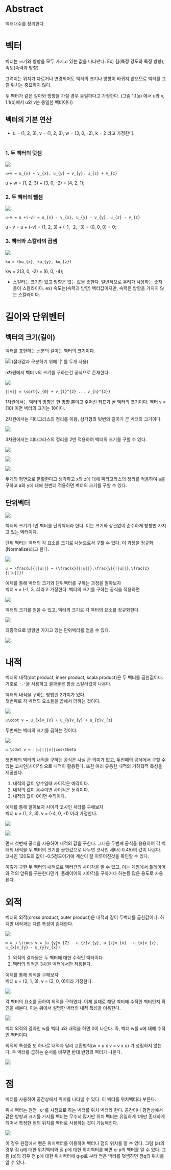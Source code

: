 # Abstract

벡터대수를 정리한다.

# 벡터

벡터는 크기와 방향을 모두 가지고 있는 값을 나타낸다.
Ex) 힘(특정 강도와 특정 방향), 속도(속력과 방향)

그려지는 위치가 다르거나 변경되어도 벡터의 크기나 방향이 바뀌지 않으므로 벡터를 그릴 위치는 중요하지 않다.<br>

두 벡터가 같은 길아와 방향을 가질 경우 동일하다고 가정한다. (그림 1.1(a) 에서 u와 v, 1.1(b)에서 u와 v는 동일한 벡터이다)


## 벡터의 기본 연산

+ u = (1, 2, 3), v = (1, 2, 3), w = (3, 0, -2), k = 2 라고 가정한다.<br><br>

### 1. 두 벡터의 덧셈 <br>

![](./Images/vector_add.PNG) <br>

```
u+v = u_{x} + v_{x}, u_{y} + v_{y}, u_{z} + v_{z}
```

u + w = (1, 2, 3) + (3, 0, -2) = (4, 2, 1);

### 2. 두 벡터의 뺄셈 <br>

![](./Images/vector_sub.png) <br>

```
u-v = u +(-v) = u_{x} - v_{x}, u_{y} - v_{y}, u_{z} - v_{z}
```

u - v = u + (-v) = (1, 2, 3) + (-1, -2, -3) = (0, 0, 0) = 0;

### 3. 벡터와 스칼라의 곱셈 <br>

![](./Images/scalar_mul.PNG) <br>

```
ku = (ku_{x}, ku_{y}, ku_{z})
```

kw = 2(3, 0, -2) = (6, 0, -4);

+ 스칼라는 크기만 있고 방향은 없는 값을 뜻한다. 일반적으로 우리가 사용하는 숫자들이 스칼라이다. ex) 속도는(속력과 방향) 벡터값이지만, 속력은 방향을 가지지 않는 스칼라이다.

# 길이와 단위벤터

## 벡터의 크기(길이)

벡터를 표현하는 선분의 길이는 벡터의 크기이다. <br>

![](./Images/vector_mag.png) (절대값과 구분하기 위해 '|' 를 두개 사용)<br>

n차원에서 벡터 v의 크기를 구하는건 공식으로 존재한다. <br>

![](./Images/vector_mag_formula.png) <br>

```
||v|| = \sqrt{v_{0} + v_{1}^{2} ... v_{n}^{2}}
```

1차원에서는 벡터의 방향은 한 방향 뿐이고 주어진 좌표가 곧 벡터의 크기이다.
벡터 v = (10) 이면 벡터의 크기는 10이다.

2차원에서는 피타고라스의 정리를 이용, 삼각형의 빗변의 길이가 곧 벡터의 크기이다.<br>

![](./Images/vec2_mag.PNG)

3차원에서는 피타고라스의 정리를 2번 적용하여 벡터의 크기를 구할 수 있다.

![](./Images/vec3_mag.PNG) <br>

![](./Images/vec3_mag_2.PNG) <br>

![](./Images/vec3_mag_1.PNG) <br>

두개의 평면으로 분할한다고 생각하고 x와 z에 대해 피타고라스의 정리를 적용하여 a를 구하고 a와 y에 대해 한번더 적용하면 벡터의 크기를 구할 수 있다.

## 단위벡터

![](./Images/unit_vec.PNG) <br>

벡터의 크기가 1인 벡터를 단위벡터라 한다. 이는 크기와 상관없이 순수하게 방향만 가지고 있는 벡터이다.

단위 벡터는 벡터의 각 요소를 크기로 나눔으로서 구할 수 있다. 이 과정을 정규화(Normalize)라고 한다.

![](./Images/unit_vec_formula.PNG) <br>

```
u = \frac{u}{||u||} = (\frac{x}{||u||},\frac{y}{||u||},\frac{z}{||u||})
```

예제를 통해 벡터의 크기와 단위벡터를 구하는 과정을 알아보자 <br>
벡터 v = (-1, 3, 4)라고 가정한다. 벡터의 크기를 구하는 공식을 적용하면

![](./Images/ex_vec_mag.PNG) <br>

벡터의 크기를 얻을 수 있고, 벡터의 크기로 각 벡터의 요소를 정규화한다.

![](./Images/ex_unit_vec.PNG) <br>

최종적으로 방향만 가지고 있는 단위벡터를 얻을 수 있다.

![](./Images/ex_unit_vec_fin.PNG)

# 내적

벡터의 내적(dot product, inner product, scala product)은 두 벡터를 곱한값이다. 기호로 `'·'`을 사용하고 결과물은 항상 스칼라값이 나온다.

벡터의 내적을 구하는 방법엔 2가지가 있다.<br>
첫번째로 각 벡터의 요소들을 곱해서 더하는 것이다.<br>

![](./Images/vec_dot_product.PNG)

```
u\cdot v = u_{x}v_{x} + u_{y}v_{y} + u_{z}v_{z}
```

두번째는 벡터의 크기를 곱하는 것이다.<br>

![](./Images/vec_dot_product2.PNG)

```
u \cdot v = ||u||||v||cos\theta
```

첫번째의 벡터의 내적을 구하는 공식은 사실 큰 의미가 없고, 두번째의 공식에서 구할 수 있는 코사인(사이각) 으로 내적이 활용된다. 또한 여러 유용한 내적의 기하학적 특성을 제공한다.

1. 내적의 값이 양수일때 사이각은 예각이다.
2. 내적의 값이 음수이면 사이각은 둔각이다.
3. 내적의 값이 0이면 수직이다.

예제를 통해 알아보자 사이각 코사인 세타를 구해보자<br>
벡터 u = (1, 2, 3), v = (-4, 0, -1) 이라 가정한다.

![](./Images/dot_prod2.PNG)

![](./Images/dot_prod3.PNG)

먼저 첫번째 공식을 사용하여 내적의 값을 구한다. 그다음 두번째 공식을 응용하여 각 벡터의 내적을 두 벡터의 크기를 곱한값으로 나누면 코사인 세타(-0.45)의 값이 나온다.
코사인 120도의 값이 -0.5정도이기에 계산이 잘 이루어진것을 확인할 수 있다.

이렇게 구한 두 벡터의 내적으로 벡터간의 사이각을 알 수 있고, 이는 게임에서 플레이어와 적의 앞뒤를 구분한다던가, 플레이어의 시야각을 구하거나 하는등 많은 용도로 사용 된다.

# 외적

벡터의 외적(cross product, outer product)은 내적과 같이 두벡터를 곱한값이다. 하지만 내적과는 다른 특성이 존재한다.

![](./Images/cross_prod.PNG)

```
w = u \times v = (u_{y}v_{Z} - u_{z}v_{y}, u_{z}v_{x} - u_{x}v_{z}, u_{x}v_{y} - u_{y}v_{x})
```

1. 외적의 결과물은 두 벡터에 대한 수직인 벡터이다.
2. 벡터의 외적은 3차원 벡터에서만 적용된다.

예제를 통해 외적을 구해보자<br>
벡터 u = (2, 1, 3), v = (2, 0, 0)이라 가정한다.

![](./Images/cross_prod2.PNG)<br>

각 벡터의 요소를 곱하여 외적을 구하였다. 이제 실제로 해당 벡터에 수직인 벡터인지 확인을 해본다. 이는 위에서 설명한 벡터의 내적 특성을 이용한다.

![](./Images/cross_prod4.PNG) <br>

벡터 외적의 결과인 w를 벡터 u와 내적을 하면 0이 나온다. 즉, 벡터 w를 u에 대해 수직인 벡터이다. <br>

외적의 특성중 또 하나로 내적과 달리 교환법칙(w = u x v = v x u) 가 성립하지 않는다. 두 벡터를 곱하는 순서를 바꾸면 반대 반향의 벡터가 나온다. <br>

![](./Images/cross_prod3.PNG)

# 점

벡터를 사용하여 공간상에서 위치를 나타낼 수 있다. 이 벡터를 위치벡터라 부른다.

위치 벡터는 원점 `'O'`를 시점으로 하는 벡터를 위치 벡터라 한다. 공간이나 평면상에서 같은 방향과 크기를 가지를 벡터는 무수히 많지만 위치 벡터는 유일하게 1개만 존재하게 되어서 특정한 점의 위치를 벡터로 사용하는 것이 가능해진다.

![](./Images/vec_pos2.PNG)

이 경우 원점에서 뻗은 위치벡터를 이용하여 벡터나 점의 위치를 알 수 있다.
그림 (a)의 경우 점 q에 대한 위치벡터와 점 p에 대한 위치벡터를 빼면 q-p의 벡터를 알 수 있다. 그림 (b)의 경우 점 p에 대한 위치벡터에 q-p로 부터 얻은 백터를 덧셈하면 점q의 위치를 알 수 있다.
